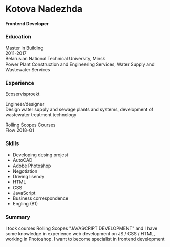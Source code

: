 # Kotova Nadezhda
#### Frontend Developer

### Education

Master in Building  
2011-2017  
Belarusian National Technical University, Minsk  
Power Plant Construction and Engineering Services, Water Supply and Wastewater Services  

### Experience

Ecoservisproekt

Engineer/designer  
Design water supply and sewage plants and systems, development of wastewater treatment technology

Rolling Scopes Courses  
Flow 2018-Q1 

### Skills

- Developing desing projest
- AutoCAD
- Adobe Photoshop  
- Negotiation
- Driving lisency   
- HTML  
- CSS  
- JavaScript  
- Business correspondence
- Engling (B1)

### Summary

I took courses Rolling Scopes "JAVASCRIPT DEVELOPMENT" and I have some knowledge in experience web development on JS / CSS / HTML, working in Photoshop. I want to become specialist in frontend development